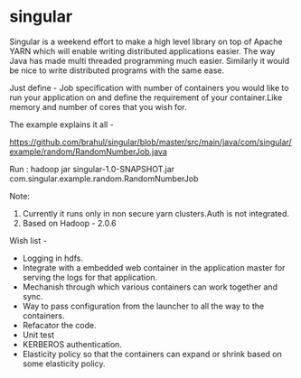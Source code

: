 singular
========

Singular is a weekend effort to make a high level library on top of Apache YARN which will enable writing distributed
applications easier. The way Java has made multi threaded programming much easier. Similarly it would be nice to 
write distributed programs with the same ease.


Just define - Job specification with number of containers you would like to run your application on and define the 
requirement of your container.Like memory and number of cores that you wish for.

The example explains it all -

https://github.com/brahul/singular/blob/master/src/main/java/com/singular/example/random/RandomNumberJob.java

Run : hadoop jar singular-1.0-SNAPSHOT.jar com.singular.example.random.RandomNumberJob

Note:
1. Currently it runs only in non secure yarn clusters.Auth is not integrated.
2. Based on Hadoop - 2.0.6

Wish list -
+ Logging in hdfs.
+ Integrate with a embedded web container in the application master for serving the logs for that application.
+ Mechanish through which various containers can work together and sync.
+ Way to pass configuration from the launcher to all the way to the containers.
+ Refacator the code.
+ Unit test
+ KERBEROS authentication.
+ Elasticity policy so that the containers can expand or shrink based on some elasticity policy.
